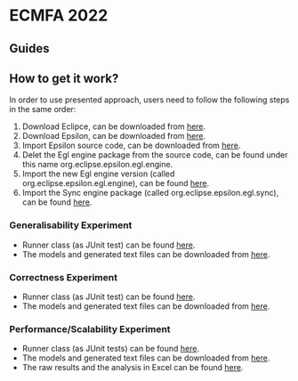 # ECMFA 2022


## Guides

## How to get it work?
In order to use presented approach, users need to follow the following steps in the same order:
1. Download Eclipce, can be downloaded from [here](https://www.eclipse.org/downloads/).
2. Download Epsilon, can be downloaded from [here](https://www.eclipse.org/epsilon/download/).
3. Import Epsilon source code, can be downloaded from [here](https://www.eclipse.org/epsilon/download/#source-code).
4. Delet the Egl engine package from the source code, can be found under this name org.eclipse.epsilon.egl.engine.
5. Import the new Egl engine version (called org.eclipse.epsilon.egl.engine), can be found [here](https://drive.google.com/file/d/11cjBCZk2A98cPZXfEjo__vwyF27XPKv3/view?usp=sharing).
6. Import the Sync engine package (called org.eclipse.epsilon.egl.sync), can be found [here](https://drive.google.com/file/d/1oWZl3BhnY1tCRnY-X2bX1HElzPvP5_YW/view?usp=sharing).




### Generalisability Experiment
- Runner class (as JUnit test) can be found [here](https://github.com/soha500/EglSyncNew/blob/master/org.eclipse.epsilon.egl.sync/src/org/eclipse/epsilon/egl/sync/SyncGenerelisabiltyTests.java).
- The models and generated text files can be downloaded from [here](https://drive.google.com/file/d/1Hgi92cQ9tnab9J_0hz5j9IU2zkWjUZKw/view?usp=sharing).

### Correctness Experiment
- Runner class (as JUnit test) can be found [here](https://github.com/soha500/EglSyncNew/blob/master/org.eclipse.epsilon.egl.sync/src/org/eclipse/epsilon/egl/sync/SyncCorrectnessTests.java).
- The models and generated text files can be downloaded from [here](https://drive.google.com/file/d/1rrXCMSwvGpcH_buC9cMcLvmWREOoPdD7/view?usp=sharing).

### Performance/Scalability Experiment 
- Runner class (as JUnit tests) can be found [here](https://github.com/soha500/EglSyncNew/blob/master/org.eclipse.epsilon.egl.sync/src/org/eclipse/epsilon/egl/sync/SyncScalablityTests.java).
- The models and generated text files can be downloaded from [here](https://drive.google.com/file/d/1zWDiOvRI0FLbCsUXWfAQihWVovIU9P7J/view?usp=sharing).
- The raw results and the analysis in Excel can be found [here](https://github.com/soha500/EglSyncNew/blob/master/DataForScalabiltyPerformanceTests.xlsx).
